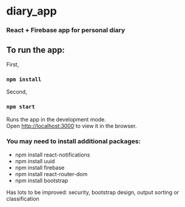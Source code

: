 # diary_app

### React + Firebase app for personal diary

## To run the app:

First,
### `npm install`

Second,
### `npm start`

Runs the app in the development mode.<br>
Open [http://localhost:3000](http://localhost:3000) to view it in the browser.

### You may need to install additional packages:
- npm install react-notifications
- npm install uuid
- npm install firebase
- npm install react-router-dom
- npm install bootstrap

Has lots to be improved: security, bootstrap design, output sorting or classification
